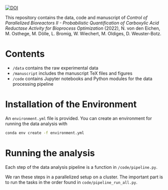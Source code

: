 [![DOI](https://zenodo.org/badge/456422792.svg)](https://zenodo.org/badge/latestdoi/456422792)

This repository contains the data, code and manuscript of *Control of Parallelized Bioreactors II - Probabilistic Quantification of Carboxylic Acid Reductase Activity for Bioprocess Optimization* (2022), N. von den Eichen, M. Osthege, M. Dölle, L. Bromig, W. Wiechert, M. Oldiges, D. Weuster-Botz.

# Contents
- `/data` contains the raw experimental data
- `/manuscript` includes the manuscript TeX files and figures
- `/code` contains Jupyter notebooks and Python modules for the data processing pipeline

# Installation of the Environment
An `environment.yml` file is provided.
You can create an environment for running the data analysis with

```bash
conda env create -f environment.yml
```

# Running the analysis
Each step of the data analysis pipeline is a function in `/code/pipeline.py`.

We ran these steps in a parallelized setup on a cluster.
The important part is to run the tasks in the order found in `code/pipeline_run_all.py`.
